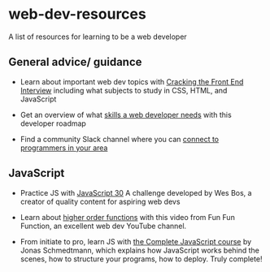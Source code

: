 # web-dev-resources
A list of resources for learning to be a web developer

## General advice/ guidance
- Learn about important web dev topics with [Cracking the Front End Interview](https://medium.freecodecamp.org/cracking-the-front-end-interview-9a34cd46237)
 including what subjects to study in CSS, HTML, and JavaScript
 
 - Get an overview of what [skills a web developer needs](https://github.com/kamranahmedse/developer-roadmap) 
 with this developer roadmap
 
 - Find a community Slack channel where you can [connect to programmers in your area](https://github.com/ladyleet/tech-community-slacks)
 


## JavaScript

- Practice JS with [JavaScript 30](https://javascript30.com/?fbclid=IwAR0Gg3AdJlle_3K0-3Lc6WrfXPqNjoUl9kvqTYnrqxNCf-kZ3zVZAhlC5tI)
A challenge developed by Wes Bos, a creator of quality content for aspiring web devs

- Learn about [higher order functions](https://www.youtube.com/watch?v=BMUiFMZr7vk&fbclid=IwAR1HC2rpNpnEsdsiAR4TjN40Rjmp7F6KCxLKpmJKejYMfDqtfWxf8YIbBmI)
with this video from Fun Fun Function, an excellent web dev YouTube channel.

- From initiate to pro, learn JS with [the Complete JavaScript course](https://www.udemy.com/the-complete-javascript-course/?start=0)
by Jonas Schmedtmann, which explains how JavaScript works behind the scenes, how to structure your programs, how to deploy. Truly complete!

